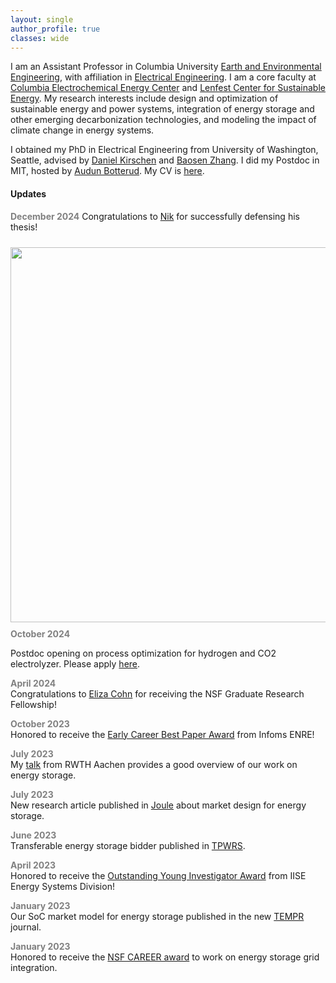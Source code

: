 ```yaml
---
layout: single
author_profile: true
classes: wide
---
```


I am an Assistant Professor in Columbia University [Earth and Environmental Engineering](https://eee.columbia.edu/), with affiliation in [Electrical Engineering](https://ee.columbia.edu/).
I am a core faculty at [Columbia Electrochemical Energy Center](https://ceec.engineering.columbia.edu/) and [Lenfest Center for Sustainable Energy](http://energy.columbia.edu/). My research interests include design and optimization of sustainable energy and power systems, integration of energy storage and other emerging decarbonization technologies, and modeling the impact of climate change in energy systems.

I obtained my PhD in Electrical Engineering from University of Washington, Seattle, advised by
[Daniel Kirschen](http://labs.ece.uw.edu/real/real_pe.html) and
[Baosen Zhang](https://zhangbaosen.github.io/). I did my Postdoc in MIT, hosted by [Audun Botterud](http://botterud.mit.edu/).
My CV is [here](assets/files/Xu_CV.pdf).



#### Updates
<span style="color:gray">**December 2024**</span>
Congratulations to [Nik](https://ningkunzheng.github.io/) for successfully defensing his thesis!

<img style="float: left;  margin-top: 10px;
  margin-bottom: 10px;
  margin-right: 10px;
  margin-left: 0px;" src="/assets/images/20241203204603.jpg" width="600px" >
  <br />
  <br />
  <br />
  <br />
  <br />
  <br />
  <br />
  <br />
  <br />
  <br />
  <br />
  <br />
  <br />
  <br />
  <br />
  <br />
  <br />
  <br />

<span style="color:gray">**October 2024**</span>

Postdoc opening on process optimization for hydrogen and CO2 electrolyzer. Please apply [here](https://apply.interfolio.com/156013).

<span style="color:gray">**April 2024**</span>  
Congratulations to [Eliza Cohn](https://bolunxu.github.io/group/) for receiving the NSF Graduate Research Fellowship!


<span style="color:gray">**October 2023**</span>  
Honored to receive the [Early Career Best Paper Award](https://www.linkedin.com/posts/bolun-xu-07132373_it-was-wonderful-having-such-a-packed-house-activity-7120966425162207232-sBa6?utm_source=share&utm_medium=member_desktop) from Infoms ENRE!

<span style="color:gray">**July 2023**</span>  
My [talk](assets/files/Xu_Aachen.pdf) from RWTH Aachen provides a good overview of our work on energy storage.

<span style="color:gray">**July 2023**</span>  
New research article published in [Joule](https://www.cell.com/joule/pdf/S2542-4351(23)00211-8.pdf) about market design for energy storage.

<span style="color:gray">**June 2023**</span>  
Transferable energy storage bidder published in [TPWRS](https://ieeexplore.ieee.org/document/10138051).

<span style="color:gray">**April 2023**</span>  
Honored to receive the [Outstanding Young Investigator Award](https://www.linkedin.com/posts/bolun-xu-07132373_honored-to-receive-the-iise-energy-systems-activity-7070032945574502400-SCC3?utm_source=share&utm_medium=member_desktop) from IISE Energy Systems Division!


<span style="color:gray">**January 2023**</span>  
Our SoC market model for energy storage published in the new
  <a class="post-link" href="https://ieeexplore.ieee.org/document/10021874">TEMPR</a> journal.

<span style="color:gray">**January 2023**</span>  
Honored to receive the
  <a class="post-link" href="https://www.nsf.gov/awardsearch/showAward?AWD_ID=2239046&HistoricalAwards=false">NSF CAREER award</a> to work on energy storage grid integration.
